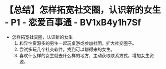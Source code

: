 # 【总结】怎样拓宽社交圈，认识新的女生 - P1 - 恋爱百事通 - BV1xB4y1h7Sf

-   怎样拓宽社交圈，认识新的女生
    1.  和异性资源多的男生一起玩桌游或参加社团，扩大社交圈子。
    2.  尝试多玩几个社交软件，找到可以聊得来的女生。
    3.  喜欢什么样的女生就去什么样的地方，主动获取联系方式，增加女生资源。